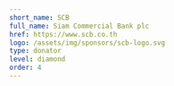 ```yaml
---
short_name: SCB
full_name: Siam Commercial Bank plc
href: https://www.scb.co.th
logo: /assets/img/sponsors/scb-logo.svg
type: donator
level: diamond
order: 4
---
```

